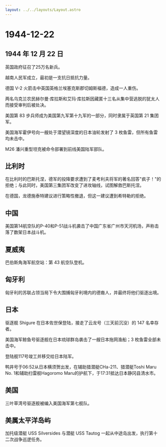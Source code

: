```yaml
---
layout: ../../layouts/Layout.astro
---
```


# 1944-12-22

## 1944 年 12 月 22 日

英国政府征召了25万名新兵。

越南人民军成立，最初是一支抗日抵抗力量。

德国 V-2 火箭击中英国英格兰埃塞克斯郡切姆斯福德，造成一人重伤。

两名乌克兰农民赫尔曼·库拉斯和艾玛·库拉斯因藏匿十三名从集中营逃脱的犹太人而接受审判后被处决。

美国第 83 步兵师成为美国第九军第十九军的一部分，同时隶属于英国第 21
集团军。

美国海军霍伊号向一艘处于潜望镜深度的日本油轮发射了 3
枚鱼雷，但所有鱼雷均未击中。

M26 潘兴重型坦克被命令部署到前线美国陆军部队。

## 比利时

在比利时的巴斯托涅，德军的投降要求遭到了麦考利夫将军的著名回答"疯子！"的拒绝；与此同时，美国第三集团军改变了进攻轴线，试图解救巴斯托涅。

在德国，龙德施泰特建议进行策略性撤退，但这一建议遭到希特勒的拒绝。

## 中国

美国第14航空队的P-40和P-51战斗机袭击了中国广东省广州市天河机场，声称击落了数架日本战斗机。

## 夏威夷

巴伯斯角海军航空站：第 43 航空队登机。

## 匈牙利

匈牙利的苏联占领当局下令大围捕匈牙利境内的德裔人，并最终将他们驱逐出境。

## 日本

驱逐舰 Shigure 在日本佐世保登陆，接走了云龙号（三天前沉没）的 147
名幸存者。

美国海军鲸鱼号驱逐舰在日本琉球群岛袭击了一艘日本拖网渔船；3
枚鱼雷全部未击中。

登陆舰117号竣工并移交给日本陆军。

鸭井号于06:52从日本横须贺出发，在辅助猎潜艇CHa-211、猎潜艇Toshi Maru No.
1和辅助扫雷舰Hagoromo Maru的护航下，于17:31抵达日本静冈县清水市。

## 美国

三叶草湾号驱逐舰被编入美国海军第七舰队。

## 美属太平洋岛屿

加托级潜艇 USS Silversides 与潜艇 USS Tautog
一起从中途岛出发，执行第十二次战争巡逻任务。